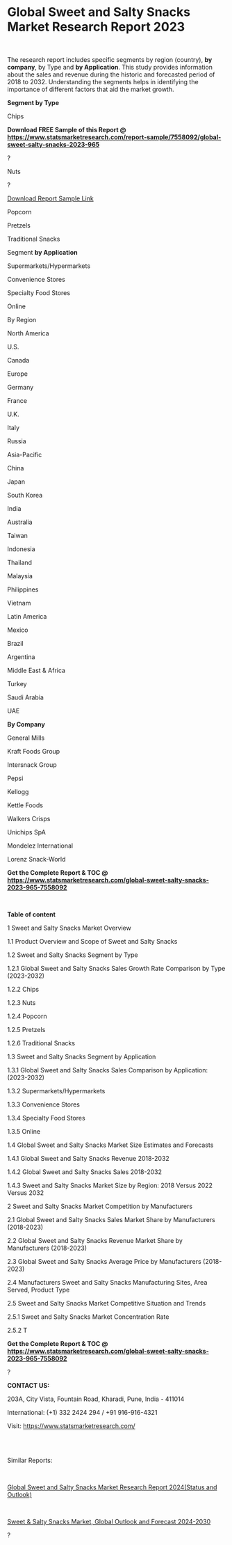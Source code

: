 <h1>Global Sweet and Salty Snacks Market Research Report 2023</h1><br/><p>The research report includes specific segments by region (country), <strong>by company</strong>, by Type and <strong>by Application</strong>. This study provides information about the sales and revenue during the historic and forecasted period of 2018 to 2032. Understanding the segments helps in identifying the importance of different factors that aid the market growth.</p>
 
 
 
 <p><strong>Segment by Type</strong></p>
 
 
 
 <p>Chips</p>
 
 
 
 <div><b>Download FREE Sample of this Report @ <a href="https://www.statsmarketresearch.com/download-free-sample/7558092/global-sweet-salty-snacks-2023-965">https://www.statsmarketresearch.com/report-sample/7558092/global-sweet-salty-snacks-2023-965</a></b></div>
 
 
 
 <p>? </p>
 
 
 
 <p>Nuts</p>
 
 
 
 <p>? </p>
 
 
 
 <p><a href="https://www.statsmarketresearch.com/download-free-sample/7558092/global-sweet-salty-snacks-2023-965">Download Report Sample Link</a></p>
 
 
 
 <p>Popcorn</p>
 
 
 
 <p>Pretzels</p>
 
 
 
 <p>Traditional Snacks</p>
 
 
 
 <p>Segment <strong>by Application</strong></p>
 
 
 
 <p>Supermarkets/Hypermarkets</p>
 
 
 
 <p>Convenience Stores</p>
 
 
 
 <p>Specialty Food Stores</p>
 
 
 
 <p>Online</p>
 
 
 
 <p>By Region</p>
 
 
 
 <p>North America</p>
 
 
 
 <p>U.S.</p>
 
 
 
 <p>Canada</p>
 
 
 
 <p>Europe</p>
 
 
 
 <p>Germany</p>
 
 
 
 <p>France</p>
 
 
 
 <p>U.K.</p>
 
 
 
 <p>Italy</p>
 
 
 
 <p>Russia</p>
 
 
 
 <p>Asia-Pacific</p>
 
 
 
 <p>China</p>
 
 
 
 <p>Japan</p>
 
 
 
 <p>South Korea</p>
 
 
 
 <p>India</p>
 
 
 
 <p>Australia</p>
 
 
 
 <p>Taiwan</p>
 
 
 
 <p>Indonesia</p>
 
 
 
 <p>Thailand</p>
 
 
 
 <p>Malaysia</p>
 
 
 
 <p>Philippines</p>
 
 
 
 <p>Vietnam</p>
 
 
 
 <p>Latin America</p>
 
 
 
 <p>Mexico</p>
 
 
 
 <p>Brazil</p>
 
 
 
 <p>Argentina</p>
 
 
 
 <p>Middle East & Africa</p>
 
 
 
 <p>Turkey</p>
 
 
 
 <p>Saudi Arabia</p>
 
 
 
 <p>UAE</p>
 
 
 
 <p><strong>By Company</strong></p>
 
 
 
 <p>General Mills</p>
 
 
 
 <p>Kraft Foods Group</p>
 
 
 
 <p>Intersnack Group</p>
 
 
 
 <p>Pepsi</p>
 
 
 
 <p>Kellogg</p>
 
 
 
 <p>Kettle Foods</p>
 
 
 
 <p>Walkers Crisps</p>
 
 
 
 <p>Unichips SpA</p>
 
 
 
 <p>Mondelez International</p>
 
 
 
 <p>Lorenz Snack-World</p>
 
 
 
 <div><b>Get the Complete Report & TOC @ <a href="https://www.statsmarketresearch.com/global-sweet-salty-snacks-2023-965-7558092">https://www.statsmarketresearch.com/global-sweet-salty-snacks-2023-965-7558092</a></b></div>
 
 
 
 <p><br />
 
 <b>Table of content</b></p>
 
 
 
 <p>1 Sweet and Salty Snacks Market Overview<br />
 
 1.1 Product Overview and Scope of Sweet and Salty Snacks<br />
 
 1.2 Sweet and Salty Snacks Segment by Type<br />
 
 1.2.1 Global Sweet and Salty Snacks Sales Growth Rate Comparison by Type (2023-2032)<br />
 
 1.2.2 Chips<br />
 
 1.2.3 Nuts<br />
 
 1.2.4 Popcorn<br />
 
 1.2.5 Pretzels<br />
 
 1.2.6 Traditional Snacks<br />
 
 1.3 Sweet and Salty Snacks Segment by Application<br />
 
 1.3.1 Global Sweet and Salty Snacks Sales Comparison by Application: (2023-2032)<br />
 
 1.3.2 Supermarkets/Hypermarkets<br />
 
 1.3.3 Convenience Stores<br />
 
 1.3.4 Specialty Food Stores<br />
 
 1.3.5 Online<br />
 
 1.4 Global Sweet and Salty Snacks Market Size Estimates and Forecasts<br />
 
 1.4.1 Global Sweet and Salty Snacks Revenue 2018-2032<br />
 
 1.4.2 Global Sweet and Salty Snacks Sales 2018-2032<br />
 
 1.4.3 Sweet and Salty Snacks Market Size by Region: 2018 Versus 2022 Versus 2032<br />
 
 2 Sweet and Salty Snacks Market Competition by Manufacturers<br />
 
 2.1 Global Sweet and Salty Snacks Sales Market Share by Manufacturers (2018-2023)<br />
 
 2.2 Global Sweet and Salty Snacks Revenue Market Share by Manufacturers (2018-2023)<br />
 
 2.3 Global Sweet and Salty Snacks Average Price by Manufacturers (2018-2023)<br />
 
 2.4 Manufacturers Sweet and Salty Snacks Manufacturing Sites, Area Served, Product Type<br />
 
 2.5 Sweet and Salty Snacks Market Competitive Situation and Trends<br />
 
 2.5.1 Sweet and Salty Snacks Market Concentration Rate<br />
 
 2.5.2 T</p>
 
 
 
 <div><b>Get the Complete Report & TOC @ <a href="https://www.statsmarketresearch.com/global-sweet-salty-snacks-2023-965-7558092">https://www.statsmarketresearch.com/global-sweet-salty-snacks-2023-965-7558092</a></b></div>
 
 
 
 <p>? </p>
 
 
 
 <p><b>CONTACT US:</b><br />
 
 203A, City Vista, Fountain Road, Kharadi, Pune, India - 411014<br />
 
 International: (+1) 332 2424 294 / +91 916-916-4321<br />
 
 Visit: <a href="https://www.statsmarketresearch.com/">https://www.statsmarketresearch.com/</a><br />
 
 <br />
 
 <br />
 
 Similar Reports:<br />
 
 <br />
 
 <a href="https://www.statsmarketresearch.com/global-sweet-salty-snacks-2024-265-7996694">Global Sweet and Salty Snacks Market Research Report 2024(Status and Outlook)</a><br />
 
 <br />
 
 <a href="https://www.statsmarketresearch.com/global-sweet-salty-snacks-forecast-2024-2030-925-7880728">Sweet & Salty Snacks Market, Global Outlook and Forecast 2024-2030</a><br />
 
 ? </p>